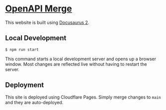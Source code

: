 # [OpenAPI Merge](https://oamerge.com)

This website is built using [Docusaurus 2](https://docusaurus.io/).

## Local Development

```
$ npm run start
```

This command starts a local development server and opens up a browser window. Most changes are reflected live without having to restart the server.

## Deployment

This site is deployed using Cloudflare Pages. Simply merge changes to `main` and they are auto-deployed.
